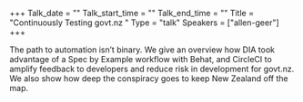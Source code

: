 +++
Talk_date = ""
Talk_start_time = ""
Talk_end_time = ""
Title = "Continuously Testing govt.nz "
Type = "talk"
Speakers = ["allen-geer"]
+++

The path to automation isn’t binary. We give an overview how DIA took advantage of a Spec by Example workflow with Behat, and CircleCI to amplify feedback to developers and reduce risk in development for govt.nz. We also show how deep the conspiracy goes to keep New Zealand off the map.
